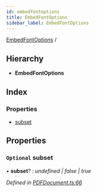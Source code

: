 ```yaml
---
id: embedfontoptions
title: EmbedFontOptions
sidebar_label: EmbedFontOptions
---
```


[EmbedFontOptions](embedfontoptions.md) /

## Hierarchy

* **EmbedFontOptions**

## Index

### Properties

* [subset](embedfontoptions.md#optional-subset)

## Properties

### `Optional` subset

• **subset**? : *undefined | false | true*

*Defined in [PDFDocument.ts:66](https://github.com/Hopding/pdf-lib/blob/f17521b/src/api/PDFDocument.ts#L66)*